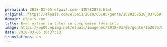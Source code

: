 ```yaml
---
permalink: 2018-03-05-elpais.com--180982826.html
original: https://elpais.com/elpais/2018/03/05/gente/1520257528_837059.html#?ref=rss&format=simple&link=link
domain: elpais.com
title: Emma Watson se tatúa su compromiso feminista
image: https://ep00.epimg.net/elpais/imagenes/2018/03/05/gente/1520257528_837059_1520257710_rrss_normal.jpg
date: 2018-03-05 16:37:13
translations: en
---
```



